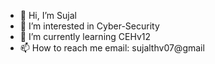 - 👋 Hi, I’m Sujal
- 👀 I’m interested in Cyber-Security
- 🌱 I’m currently learning CEHv12
- 📫 How to reach me email: sujalthv07@gmail

<!---
SjSpectrum/SjSpectrum is a ✨ special ✨ repository because its `README.md` (this file) appears on your GitHub profile.
You can click the Preview link to take a look at your changes.
--->

